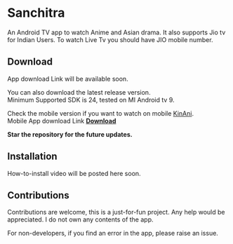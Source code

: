 # Sanchitra
An Android TV app to watch Anime and Asian drama. It also supports Jio tv for Indian Users. To watch Live Tv you should have JIO mobile number.

## Download
App download Link will be available soon.

[//]: # (<a href="https://github.com/PyPiSan/KinAni/releases/download/v4.11.1-beta/KinAni.apk" target="_blank"><b>Download</b></a>)

You can also download the latest release version.\
Minimum Supported SDK is 24, tested on MI Android tv 9.

Check the mobile version if you want to watch on mobile <a href='https://github.com/PyPiSan/KinAni' target="_blank">KinAni</a>.\
Mobile App download Link
<a href="https://github.com/PyPiSan/KinAni/releases/download/v4.11.2-stable/KinAni.apk" target="_blank"><b>Download</b></a>

**Star the repository for the future updates.**

## Installation
How-to-install video will be posted here soon.

## Contributions

Contributions are welcome, this is a just-for-fun project. Any help would be appreciated. I do not own any contents of the app.

For non-developers, if you find an error in the app, please raise an issue.
